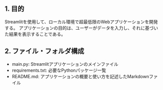 ## 1. 目的
Streamlitを使用して、ローカル環境で超最低限のWebアプリケーションを開発する。
アプリケーションの目的は、ユーザーがデータを入力し、それに基づいた結果を表示することである。

## 2. ファイル・フォルダ構成
- main.py: Streamlitアプリケーションのメインファイル
- requirements.txt: 必要なPythonパッケージ一覧
- README.md: アプリケーションの概要と使い方を記述したMarkdownファイル